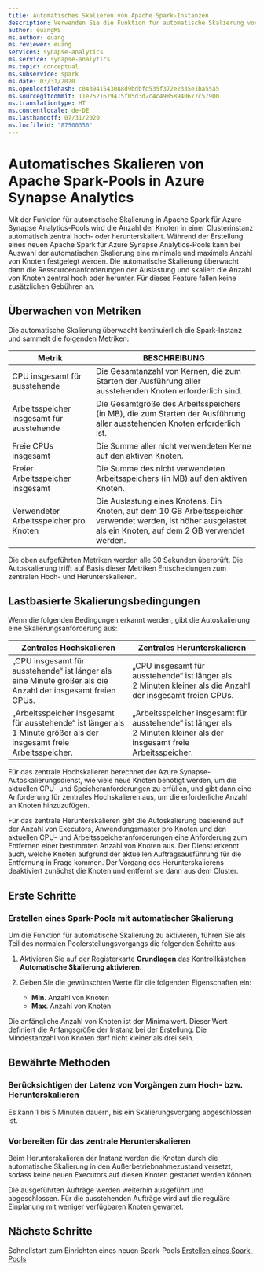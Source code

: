 ```yaml
---
title: Automatisches Skalieren von Apache Spark-Instanzen
description: Verwenden Sie die Funktion für automatische Skalierung von Azure Synapse zum automatischen Skalieren von Apache Spark-Instanzen.
author: euangMS
ms.author: euang
ms.reviewer: euang
services: synapse-analytics
ms.service: synapse-analytics
ms.topic: conceptual
ms.subservice: spark
ms.date: 03/31/2020
ms.openlocfilehash: c043941543088d9bdbfd535f372e2335e1ba55a5
ms.sourcegitcommit: 11e2521679415f05d3d2c4c49858940677c57900
ms.translationtype: HT
ms.contentlocale: de-DE
ms.lasthandoff: 07/31/2020
ms.locfileid: "87500350"
---
```

# <a name="automatically-scale-azure-synapse-analytics-apache-spark-pools"></a>Automatisches Skalieren von Apache Spark-Pools in Azure Synapse Analytics

Mit der Funktion für automatische Skalierung in Apache Spark für Azure Synapse Analytics-Pools wird die Anzahl der Knoten in einer Clusterinstanz automatisch zentral hoch- oder herunterskaliert. Während der Erstellung eines neuen Apache Spark für Azure Synapse Analytics-Pools kann bei Auswahl der automatischen Skalierung eine minimale und maximale Anzahl von Knoten festgelegt werden. Die automatische Skalierung überwacht dann die Ressourcenanforderungen der Auslastung und skaliert die Anzahl von Knoten zentral hoch oder herunter. Für dieses Feature fallen keine zusätzlichen Gebühren an.

## <a name="metrics-monitoring"></a>Überwachen von Metriken

Die automatische Skalierung überwacht kontinuierlich die Spark-Instanz und sammelt die folgenden Metriken:

|Metrik|BESCHREIBUNG|
|---|---|
|CPU insgesamt für ausstehende|Die Gesamtanzahl von Kernen, die zum Starten der Ausführung aller ausstehenden Knoten erforderlich sind.|
|Arbeitsspeicher insgesamt für ausstehende|Die Gesamtgröße des Arbeitsspeichers (in MB), die zum Starten der Ausführung aller ausstehenden Knoten erforderlich ist.|
|Freie CPUs insgesamt|Die Summe aller nicht verwendeten Kerne auf den aktiven Knoten.|
|Freier Arbeitsspeicher insgesamt|Die Summe des nicht verwendeten Arbeitsspeichers (in MB) auf den aktiven Knoten.|
|Verwendeter Arbeitsspeicher pro Knoten|Die Auslastung eines Knotens. Ein Knoten, auf dem 10 GB Arbeitsspeicher verwendet werden, ist höher ausgelastet als ein Knoten, auf dem 2 GB verwendet werden.|

Die oben aufgeführten Metriken werden alle 30 Sekunden überprüft. Die Autoskalierung trifft auf Basis dieser Metriken Entscheidungen zum zentralen Hoch- und Herunterskalieren.

## <a name="load-based-scale-conditions"></a>Lastbasierte Skalierungsbedingungen

Wenn die folgenden Bedingungen erkannt werden, gibt die Autoskalierung eine Skalierungsanforderung aus:

|Zentrales Hochskalieren|Zentrales Herunterskalieren|
|---|---|
|„CPU insgesamt für ausstehende“ ist länger als eine Minute größer als die Anzahl der insgesamt freien CPUs.|„CPU insgesamt für ausstehende“ ist länger als 2 Minuten kleiner als die Anzahl der insgesamt freien CPUs.|
|„Arbeitsspeicher insgesamt für ausstehende“ ist länger als 1 Minute größer als der insgesamt freie Arbeitsspeicher.|„Arbeitsspeicher insgesamt für ausstehende“ ist länger als 2 Minuten kleiner als der insgesamt freie Arbeitsspeicher.|

Für das zentrale Hochskalieren berechnet der Azure Synapse-Autoskalierungsdienst, wie viele neue Knoten benötigt werden, um die aktuellen CPU- und Speicheranforderungen zu erfüllen, und gibt dann eine Anforderung für zentrales Hochskalieren aus, um die erforderliche Anzahl an Knoten hinzuzufügen.

Für das zentrale Herunterskalieren gibt die Autoskalierung basierend auf der Anzahl von Executors, Anwendungsmaster pro Knoten und den aktuellen CPU- und Arbeitsspeicheranforderungen eine Anforderung zum Entfernen einer bestimmten Anzahl von Knoten aus. Der Dienst erkennt auch, welche Knoten aufgrund der aktuellen Auftragsausführung für die Entfernung in Frage kommen. Der Vorgang des Herunterskalierens deaktiviert zunächst die Knoten und entfernt sie dann aus dem Cluster.

## <a name="get-started"></a>Erste Schritte

### <a name="create-a-spark-pool-with-autoscaling"></a>Erstellen eines Spark-Pools mit automatischer Skalierung

Um die Funktion für automatische Skalierung zu aktivieren, führen Sie als Teil des normalen Poolerstellungsvorgangs die folgenden Schritte aus:

1. Aktivieren Sie auf der Registerkarte **Grundlagen** das Kontrollkästchen **Automatische Skalierung aktivieren**.
1. Geben Sie die gewünschten Werte für die folgenden Eigenschaften ein:  

    * **Min**. Anzahl von Knoten
    * **Max**. Anzahl von Knoten

Die anfängliche Anzahl von Knoten ist der Minimalwert. Dieser Wert definiert die Anfangsgröße der Instanz bei der Erstellung. Die Mindestanzahl von Knoten darf nicht kleiner als drei sein.

## <a name="best-practices"></a>Bewährte Methoden

### <a name="consider-the-latency-of-scale-up-or-scale-down-operations"></a>Berücksichtigen der Latenz von Vorgängen zum Hoch- bzw. Herunterskalieren

Es kann 1 bis 5 Minuten dauern, bis ein Skalierungsvorgang abgeschlossen ist.

### <a name="prepare-for-scaling-down"></a>Vorbereiten für das zentrale Herunterskalieren

Beim Herunterskalieren der Instanz werden die Knoten durch die automatische Skalierung in den Außerbetriebnahmezustand versetzt, sodass keine neuen Executors auf diesen Knoten gestartet werden können.

Die ausgeführten Aufträge werden weiterhin ausgeführt und abgeschlossen. Für die ausstehenden Aufträge wird auf die reguläre Einplanung mit weniger verfügbaren Knoten gewartet.

## <a name="next-steps"></a>Nächste Schritte

Schnellstart zum Einrichten eines neuen Spark-Pools [Erstellen eines Spark-Pools](../quickstart-create-apache-spark-pool-portal.md)
